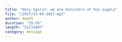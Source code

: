 ```yaml
---
title: "Holy Spirit: we are ministers of His supply"
file: "/2017/23-04-2017.mp3"
author: heath
duration: "35:55"
length: "51733807"
category: message
---
```

